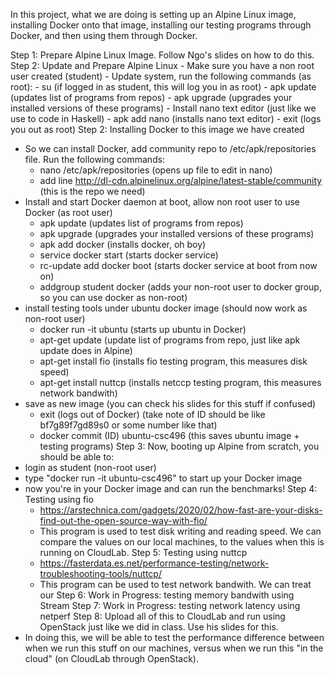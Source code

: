 In this project, what we are doing is setting up an Alpine Linux image, installing Docker onto that image, installing our testing programs through Docker, and then using them through Docker.

Step 1: Prepare Alpine Linux Image. Follow Ngo's slides on how to do this.
Step 2: Update and Prepare Alpine Linux
    - Make sure you have a non root user created (student)
    - Update system, run the following commands (as root):
      - su (if logged in as student, this will log you in as root)
      - apk update (updates list of programs from repos)
      - apk upgrade (upgrades your installed versions of these programs)
    - Install nano text editor (just like we use to code in Haskell)
      - apk add nano (installs nano text editor)
      - exit (logs you out as root)
Step 2: Installing Docker to this image we have created
  - So we can install Docker, add community repo to /etc/apk/repositories file. Run the following commands:
	  - nano /etc/apk/repositories (opens up file to edit in nano)
	  - add line http://dl-cdn.alpinelinux.org/alpine/latest-stable/community (this is the repo we need)
  - Install and start Docker daemon at boot, allow non root user to use Docker (as root user)
	  - apk update (updates list of programs from repos)
	  - apk upgrade (upgrades your installed versions of these programs)
	  - apk add docker (installs docker, oh boy)
	  - service docker start (starts docker service)
	  - rc-update add docker boot (starts docker service at boot from now on)
	  - addgroup student docker (adds your non-root user to docker group, so you can use docker as non-root)
  - install testing tools under ubuntu docker image (should now work as non-root user)
	  - docker run -it ubuntu (starts up ubuntu in Docker)
	  - apt-get update (update list of programs from repo, just like apk update does in Alpine)
	  - apt-get install fio (installs fio testing program, this measures disk speed)
	  - apt-get install nuttcp (installs netccp testing program, this measures network bandwith)
  - save as new image (you can check his slides for this stuff if confused)
	  - exit (logs out of Docker) (take note of ID should be like bf7g89f7gd89s0 or some number like that)
	  - docker commit (ID) ubuntu-csc496 (this saves ubuntu image + testing programs)
Step 3: Now, booting up Alpine from scratch, you should be able to:
  - login as student (non-root user)
  - type "docker run -it ubuntu-csc496" to start up your Docker image
  - now you're in your Docker image and can run the benchmarks!
Step 4: Testing using fio
	- https://arstechnica.com/gadgets/2020/02/how-fast-are-your-disks-find-out-the-open-source-way-with-fio/
	- This program is used to test disk writing and reading speed. We can compare the values on our local machines, to the     values when this is running on CloudLab.
Step 5: Testing using nuttcp
	- https://fasterdata.es.net/performance-testing/network-troubleshooting-tools/nuttcp/
	- This program can be used to test network bandwith. We can treat our 
Step 6: Work in Progress: testing memory bandwith using Stream
Step 7: Work in Progress: testing network latency using netperf
Step 8: Upload all of this to CloudLab and run using OpenStack just like we did in class. Use his slides for this.
  - In doing this, we will be able to test the performance difference between when we run this stuff on our machines, versus when we run this "in the cloud" (on CloudLab through OpenStack).
